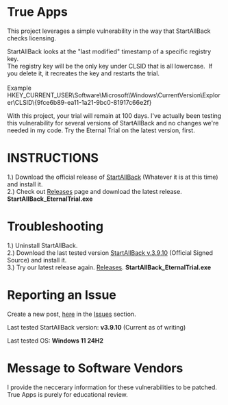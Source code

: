 <h1>True Apps</h1>
<p>This project leverages a simple vulnerability in the way that StartAllBack checks licensing.</p>
<p>StartAllBack looks at the "last modified" timestamp of a specific registry key.<br />The registry key will be the only key under CLSID that is all lowercase.&nbsp; If you delete it, it recreates the key and restarts the trial.<br /><br />Example HKEY_CURRENT_USER\Software\Microsoft\Windows\CurrentVersion\Explorer\CLSID\{9fce6b89-ea11-1a21-9bc0-81917c66e2f} </p>
<p>With this project, your trial will remain at 100 days. I've actually been testing this vulnerability for several versions of StartAllBack and no changes we're needed in my code. Try the Eternal Trial on the latest version, first.</p>
<h1>INSTRUCTIONS</h1>
<p>1.) Download the official release of <a href="https://www.startallback.com/">StartAllBack</a> (Whatever it is at this time) and install it.<br /> 2.) Check out <a href="https://github.com/BinaryBrother/StartAllBack-EternalTrial/releases">Releases</a> page and download the latest release. <strong>StartAllBack_EternalTrial.exe</strong></p>
<h1>Troubleshooting</h1>
<p>1.) Uninstall StartAllBack.<br /> 2.) Download the last tested version <a href="https://startisback.sfo3.cdn.digitaloceanspaces.com/StartAllBack_3.9.10_setup.exe">StartAllBack v.3.9.10</a> (Official Signed Source) and install it.<br /> 3.) Try our latest release again. <a href="https://github.com/BinaryBrother/StartAllBack-EternalTrial/releases">Releases</a>. <strong>StartAllBack_EternalTrial.exe</strong></p>
<h1>Reporting an Issue</h1>
<p>Create a new post, <a href="https://github.com/BinaryBrother/StartAllBack-EternalTrial/issues">here</a> in the <a href="https://github.com/BinaryBrother/StartAllBack-EternalTrial/issues">Issues</a> section.</p>
<p>Last tested StartAllBack version: <strong>v3.9.10</strong> (Current as of writing)</p>
<p>Last tested OS: <strong>Windows 11 24H2</strong></p>
<h1><strong>Message to Software Vendors</strong></h1>
<p>I provide the neccerary information for these vulnerabilities to be patched. True Apps is purely for educational review.</p>
